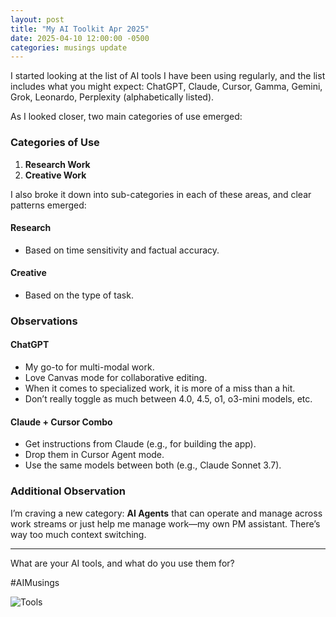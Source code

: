 ```yaml
---
layout: post
title: "My AI Toolkit Apr 2025"
date: 2025-04-10 12:00:00 -0500
categories: musings update
---
```


I started looking at the list of AI tools I have been using regularly, and the list includes what you might expect: ChatGPT, Claude, Cursor, Gamma, Gemini, Grok, Leonardo, Perplexity (alphabetically listed).

As I looked closer, two main categories of use emerged:

### Categories of Use
1. **Research Work**
2. **Creative Work**

I also broke it down into sub-categories in each of these areas, and clear patterns emerged:

#### Research
- Based on time sensitivity and factual accuracy.

#### Creative
- Based on the type of task.

### Observations

#### ChatGPT
- My go-to for multi-modal work.
- Love Canvas mode for collaborative editing.
- When it comes to specialized work, it is more of a miss than a hit.
- Don’t really toggle as much between 4.0, 4.5, o1, o3-mini models, etc.

#### Claude + Cursor Combo
- Get instructions from Claude (e.g., for building the app).
- Drop them in Cursor Agent mode.
- Use the same models between both (e.g., Claude Sonnet 3.7).

### Additional Observation
I’m craving a new category: **AI Agents** that can operate and manage across work streams or just help me manage work—my own PM assistant. There’s way too much context switching.

---

What are your AI tools, and what do you use them for?

#AIMusings

![Tools](https://media.licdn.com/dms/image/v2/D4E22AQEvptfM64Hmew/feedshare-shrink_1280/B4EZYeefEZHgAk-/0/1744268030945?e=2147483647&v=beta&t=Cd-0Q8QIlKbvrZq_RBGQAPsMqXI0x7jEjY7Kx0GB7xU)